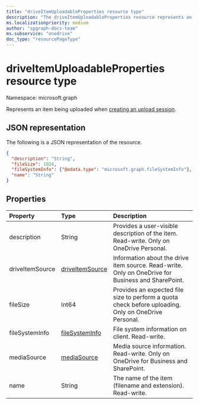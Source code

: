 ```yaml
---
title: "driveItemUploadableProperties resource type"
description: "The driveItemUploadableProperties resource represents an item being uploaded when creating an upload session."
ms.localizationpriority: medium
author: "spgraph-docs-team"
ms.subservice: "onedrive"
doc_type: "resourcePageType"
---
```


# driveItemUploadableProperties resource type

Namespace: microsoft.graph

Represents an item being uploaded when [creating an upload session](../api/driveitem-createuploadsession.md).

## JSON representation

The following is a JSON representation of the resource.

<!-- {
  "blockType": "resource",
  "optionalProperties": [

  ],
  "@odata.type": "microsoft.graph.driveItemUploadableProperties",
  "baseType": null
}-->

```json
{
  "description": "String",
  "fileSize": 1024,
  "fileSystemInfo": {"@odata.type": "microsoft.graph.fileSystemInfo"},
  "name": "String"
}
```

## Properties

| Property      | Type                                  | Description                                                                                         |
|:--------------|:--------------------------------------|:----------------------------------------------------------------------------------------------------|
|description    | String                                | Provides a user-visible description of the item. Read-write. Only on OneDrive Personal.             |
|driveItemSource| [driveItemSource](driveitemsource.md) | Information about the drive item source. Read-write. Only on OneDrive for Business and SharePoint.  |
|fileSize       | Int64                                 | Provides an expected file size to perform a quota check before uploading. Only on OneDrive Personal. |
|fileSystemInfo | [fileSystemInfo](filesysteminfo.md)   | File system information on client. Read-write.                                                      |
|mediaSource    | [mediaSource](mediaSource.md)         | Media source information. Read-write. Only on OneDrive for Business and SharePoint.                 |
|name           | String                                | The name of the item (filename and extension). Read-write.                                          |

<!-- uuid: 16cd6b66-4b1a-43a1-adaf-3a886856ed98
2019-02-04 14:57:30 UTC -->
<!-- {
  "type": "#page.annotation",
  "description": "driveItemUploadableProperties resource",
  "keywords": "driveItemUploadableProperties,createUploadSession",
  "section": "documentation",
  "tocPath": ""
}-->

